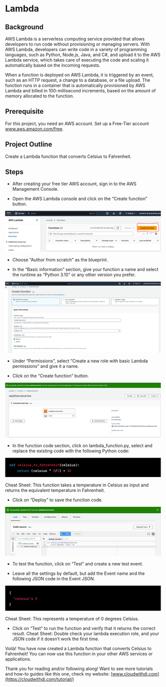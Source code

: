 # Lambda
 
## Background

AWS Lambda is a serverless computing service provided that allows developers to run code without provisioning or managing servers. With AWS Lambda, developers can write code in a variety of programming languages, such as Python, Node.js, Java, and C#, and upload it to the AWS Lambda service, which takes care of executing the code and scaling it automatically based on the incoming requests.

When a function is deployed on AWS Lambda, it is triggered by an event, such as an HTTP request, a change to a database, or a file upload. The function runs in a container that is automatically provisioned by AWS Lambda and billed in 100-millisecond increments, based on the amount of memory allocated to the function.

## Prerequisite

For this project, you need an AWS account. Set up a Free-Tier account www.aws.amazon.com/free.

## Project Outline

Create a Lambda function that converts Celsius to Fahrenheit.

## Steps

-	After creating your free tier AWS account, sign in to the AWS Management Console.

-	Open the AWS Lambda console and click on the “Create function” button.

![Alt text](image.png)
 
-	Choose “Author from scratch” as the blueprint.

-	In the “Basic information” section, give your function a name and select the runtime as “Python 3.10” or any other version you prefer.

![Alt text](image-1.png)

-	Under “Permissions”, select “Create a new role with basic Lambda permissions” and give it a name.

-	Click on the “Create function” button.

![Alt text](image-2.png)
 
-	In the function code section, click on lambda_function.py, select and replace the existing code with the following Python code:

![Alt text](image-3.png)
 
Cheat Sheet: This function takes a temperature in Celsius as input and returns the equivalent temperature in Fahrenheit.

-	Click on “Deploy” to save the function code.

![Alt text](image-4.png)
 
-	To test the function, click on “Test” and create a new test event.

-	Leave all the settings by default, but add the Event name and the following JSON code in the Event JSON.
 
 ![Alt text](image-5.png)
 
Cheat Sheet: This represents a temperature of 0 degrees Celsius.

-	Click on “Test” to run the function and verify that it returns the correct result.
Cheat Sheet: Double check your lambda execution role, and your JSON code if it doesn’t work the first time.

Voilà! You have now created a Lambda function that converts Celsius to Fahrenheit! You can now use this function in your other AWS services or applications.

Thank you for reading and/or following along! 
Want to see more tutorials and how-to guides like this one, check my website: [www.cloudwithdj.com](https://cloudwithdj.com/tutorial/) 




